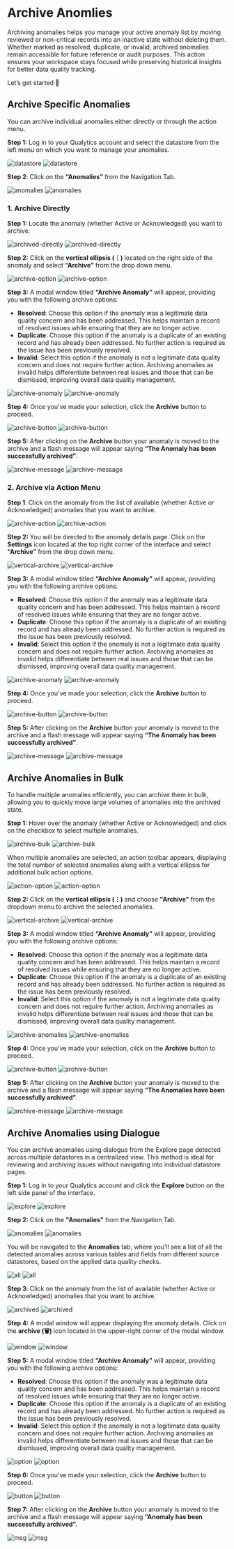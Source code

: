 # Archive Anomlies

Archiving anomalies helps you manage your active anomaly list by moving reviewed or non-critical records into an inactive state without deleting them. Whether marked as resolved, duplicate, or invalid, archived anomalies remain accessible for future reference or audit purposes. This action ensures your workspace stays focused while preserving historical insights for better data quality tracking.

Let’s get started 🚀

## Archive Specific Anomalies

You can archive individual anomalies either directly or through the action menu.

**Step 1:** Log in to your Qualytics account and select the datastore from the left menu on which you want to manage your anomalies.

![datastore](../assets/datastores/manage-anomalies/datastore-light-1.png#only-light)
![datastore](../assets/datastores/manage-anomalies/datastore-dark-1.png#only-dark)

**Step 2**: Click on the **“Anomalies”** from the Navigation Tab.

![anomalies](../assets/datastores/manage-anomalies/anomalies-light-2.png#only-light)
![anomalies](../assets/datastores/manage-anomalies/anomalies-dark-2.png#only-dark)

### 1. Archive Directly

**Step 1:** Locate the anomaly (whether Active or Acknowledged) you want to archive.

![archived-directly](../assets/datastores/manage-anomalies/archived-directly-light-25.png#only-light)
![archived-directly](../assets/datastores/manage-anomalies/archived-directly-dark-25.png#only-dark)

**Step 2:** Click on the **vertical ellipsis (⋮)** located on the right side of the anomaly and select **“Archive”** from the drop down menu.

![archive-option](../assets/datastores/manage-anomalies/archive-option-light.png#only-light)
![archive-option](../assets/datastores/manage-anomalies/archive-option-dark.png#only-dark)

**Step 3:** A modal window titled **“Archive Anomaly”** will appear, providing you with the following archive options:

* **Resolved**: Choose this option if the anomaly was a legitimate data quality concern and has been addressed. This helps maintain a record of resolved issues while ensuring that they are no longer active.  
* **Duplicate**: Choose this option if the anomaly is a duplicate of an existing record and has already been addressed. No further action is required as the issue has been previously resolved.  
* **Invalid**: Select this option if the anomaly is not a legitimate data quality concern and does not require further action. Archiving anomalies as invalid helps differentiate between real issues and those that can be dismissed, improving overall data quality management.

![archive-anomaly](../assets/datastores/manage-anomalies/archive-anomaly-light-26.png#only-light)
![archive-anomaly](../assets/datastores/manage-anomalies/archive-anomaly-dark-26.png#only-dark)

**Step 4:** Once you've made your selection, click the **Archive** button to proceed.

![archive-button](../assets/datastores/manage-anomalies/archive-button-light-27.png#only-light)
![archive-button](../assets/datastores/manage-anomalies/archive-button-dark-27.png#only-dark)

**Step 5:** After clicking on the **Archive** button your anomaly is moved to the archive and a flash message will appear saying **“The Anomaly has been successfully archived”**.

![archive-message](../assets/datastores/manage-anomalies/archive-message-light-28.png#only-light)
![archive-message](../assets/datastores/manage-anomalies/archive-message-dark-28.png#only-dark)

### 2. Archive via Action Menu

**Step 1**: Click on the anomaly from the list of available (whether Active or Acknowledged) anomalies that you want to archive.

![archive-action](../assets/datastores/manage-anomalies/archive-action-light-29.png#only-light)
![archive-action](../assets/datastores/manage-anomalies/archive-action-dark-29.png#only-dark)

**Step 2:** You will be directed to the anomaly details page. Click on the **Settings** icon located at the top right corner of the interface and select **“Archive”** from the drop down menu.

![vertical-archive](../assets/datastores/manage-anomalies/vertical-archive-light-30.png#only-light)
![vertical-archive](../assets/datastores/manage-anomalies/vertical-archive-dark-30.png#only-dark)

**Step 3:** A modal window titled **“Archive Anomaly”** will appear, providing you with the following archive options:

* **Resolved**: Choose this option if the anomaly was a legitimate data quality concern and has been addressed. This helps maintain a record of resolved issues while ensuring that they are no longer active.  
* **Duplicate**: Choose this option if the anomaly is a duplicate of an existing record and has already been addressed. No further action is required as the issue has been previously resolved.  
* **Invalid**: Select this option if the anomaly is not a legitimate data quality concern and does not require further action. Archiving anomalies as invalid helps differentiate between real issues and those that can be dismissed, improving overall data quality management.

![archive-anomaly](../assets/datastores/manage-anomalies/archive-anomaly-light-31.png#only-light)
![archive-anomaly](../assets/datastores/manage-anomalies/archive-anomaly-dark-31.png#only-dark)

**Step 4:** Once you've made your selection, click the **Archive** button to proceed.

![archive-button](../assets/datastores/manage-anomalies/archive-button-light-32.png#only-light)
![archive-button](../assets/datastores/manage-anomalies/archive-button-dark-32.png#only-dark)

**Step 5:** After clicking on the **Archive** button your anomaly is moved to the archive and a flash message will appear saying **“The Anomaly has been successfully archived”**.

![archive-message](../assets/datastores/manage-anomalies/archive-message-light-33.png#only-light)
![archive-message](../assets/datastores/manage-anomalies/archive-message-dark-33.png#only-dark)

## Archive Anomalies in Bulk

To handle multiple anomalies efficiently, you can archive them in bulk, allowing you to quickly move large volumes of anomalies into the archived state.

**Step 1:** Hover over the anomaly (whether Active or Acknowledged) and click on the checkbox to select multiple anomalies.

![archive-bulk](../assets/datastores/manage-anomalies/archive-bulk-light-34.png#only-light)
![archive-bulk](../assets/datastores/manage-anomalies/archive-bulk-dark-34.png#only-dark)

When multiple anomalies are selected, an action toolbar appears, displaying the total number of selected anomalies along with a vertical ellipsis for additional bulk action options.

![action-option](../assets/datastores/manage-anomalies/action-option-light-35.png#only-light)
![action-option](../assets/datastores/manage-anomalies/action-option-dark-35.png#only-dark)

**Step 2:** Click on the **vertical ellipsis (⋮)** and choose **"Archive"** from the dropdown menu to archive the selected anomalies.

![vertical-archive](../assets/datastores/manage-anomalies/vertical-archive-light-36.png#only-light)
![vertical-archive](../assets/datastores/manage-anomalies/vertical-archive-dark-36.png#only-dark)

**Step 3:** A modal window titled **“Archive Anomaly”** will appear, providing you with the following archive options:

* **Resolved**: Choose this option if the anomaly was a legitimate data quality concern and has been addressed. This helps maintain a record of resolved issues while ensuring that they are no longer active.  
* **Duplicate**: Choose this option if the anomaly is a duplicate of an existing record and has already been addressed. No further action is required as the issue has been previously resolved.  
* **Invalid**: Select this option if the anomaly is not a legitimate data quality concern and does not require further action. Archiving anomalies as invalid helps differentiate between real issues and those that can be dismissed, improving overall data quality management.

![archive-anomalies](../assets/datastores/manage-anomalies/archive-anomalies-light-37.png#only-light)
![archive-anomalies](../assets/datastores/manage-anomalies/archive-anomalies-dark-37.png#only-dark)

**Step 4:** Once you've made your selection, click on the **Archive** button to proceed.

![archive-button](../assets/datastores/manage-anomalies/archive-button-light-38.png#only-light)
![archive-button](../assets/datastores/manage-anomalies/archive-button-dark-38.png#only-dark)

**Step 5:** After clicking on the **Archive** button your anomaly is moved to the archive and a flash message will appear saying **“The Anomalies have been successfully archived”**.

![archive-message](../assets/datastores/manage-anomalies/archive-message-light-39.png#only-light)
![archive-message](../assets/datastores/manage-anomalies/archive-message-dark-39.png#only-dark)

## Archive Anomalies using Dialogue

You can archive anomalies using dialogue from the Explore page detected across multiple datastores in a centralized view. This method is ideal for reviewing and archiving issues without navigating into individual datastore pages.

**Step 1:** Log in to your Qualytics account and click the **Explore** button on the left side panel of the interface.

![explore](../assets/explore/anomalies/explore-light.png#only-light)
![explore](../assets/explore/anomalies/explore-dark.png#only-dark)

**Step 2:** Click on the **"Anomalies"** from the Navigation Tab.

![anomalies](../assets/explore/anomalies/anomalies-light.png#only-light)
![anomalies](../assets/explore/anomalies/anomalies-dark.png#only-dark)

You will be navigated to the **Anomalies** tab, where you'll see a list of all the detected anomalies across various tables and fields from different source datastores, based on the applied data quality checks.

![all](../assets/explore/anomalies/all-anomalies-light.png#only-light)
![all](../assets/explore/anomalies/all-anomalies-dark.png#only-dark)

**Step 3**: Click on the anomaly from the list of available (whether Active or Acknowledged) anomalies that you want to archive.

![archived](../assets/explore/anomalies/archieve-ano-light.png#only-light)
![archived](../assets/explore/anomalies/archieve-ano-dark.png#only-dark)

**Step 4:** A modal window will appear displaying the anomaly details. Click on the **archive (🗑)** icon located in the upper-right corner of the modal window.

![window](../assets/explore/anomalies/window-archive-light.png#only-light)
![window](../assets/explore/anomalies/window-archive-dark.png#only-dark)

**Step 5:** A modal window titled **“Archive Anomaly”** will appear, providing you with the following archive options:

* **Resolved**: Choose this option if the anomaly was a legitimate data quality concern and has been addressed. This helps maintain a record of resolved issues while ensuring that they are no longer active.  
* **Duplicate**: Choose this option if the anomaly is a duplicate of an existing record and has already been addressed. No further action is required as the issue has been previously resolved.  
* **Invalid**: Select this option if the anomaly is not a legitimate data quality concern and does not require further action. Archiving anomalies as invalid helps differentiate between real issues and those that can be dismissed, improving overall data quality management.

![option](../assets/explore/anomalies/archive-option-light.png#only-light)
![option](../assets/explore/anomalies/archive-option-dark.png#only-dark)

**Step 6:** Once you've made your selection, click the **Archive** button to proceed.

![button](../assets/explore/anomalies/archive-button-light.png#only-light)
![button](../assets/explore/anomalies/archive-button-dark.png#only-dark)

**Step 7:** After clicking on the **Archive** button your anomaly is moved to the archive and a flash message will appear saying **“Anomaly has been successfully archived”.**

![msg](../assets/explore/anomalies/msg-light.png#only-light)
![msg](../assets/explore/anomalies/msg-dark.png#only-dark)
